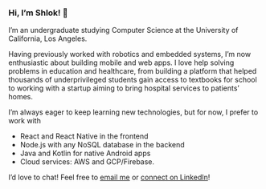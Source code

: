 ### Hi, I’m Shlok! 👋

I’m an undergraduate studying Computer Science at the University of California, Los Angeles.

Having previously worked with robotics and embedded systems, I’m now enthusiastic about building mobile and web apps. I love help solving problems in education and healthcare, from building a platform that helped thousands of underprivileged students gain access to textbooks for school to working with a startup aiming to bring hospital services to patients’ homes.

I’m always eager to keep learning new technologies, but for now, I prefer to work with
- React and React Native in the frontend
- Node.js with any NoSQL database in the backend
- Java and Kotlin for native Android apps
- Cloud services: AWS and GCP/Firebase.

I’d love to chat! Feel free to [email me](shlokj@ucla.edu) or [connect on LinkedIn](https://www.linkedin.com/in/shlokj/)!
